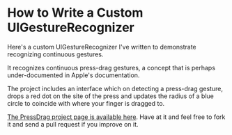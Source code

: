# How to Write a Custom UIGestureRecognizer

Here's a custom UIGestureRecognizer I've written to demonstrate recognizing
continuous gestures.

It recognizes continuous press-drag gestures, a concept that is perhaps
under-documented in Apple's documentation.

The project includes an interface which on detecting a press-drag
gesture, drops a red dot on the site of the press and updates the
radius of a blue circle to coincide with where your finger is dragged
to.

[The PressDrag project page is available here](https://github.com/futureperfect/PressDrag).
Have at it and feel free to fork it and send a pull request if you improve on it.
